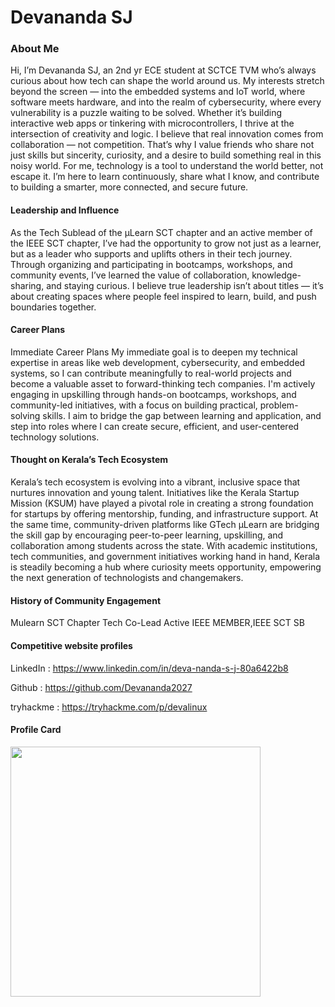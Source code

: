 # Devananda SJ
### About Me  
Hi, I’m Devananda SJ, an 2nd yr ECE  student at SCTCE TVM who’s always curious about how tech can shape the world around us.
My interests stretch beyond the screen — into the embedded systems and IoT world, where software meets hardware, and into the realm of cybersecurity, where every vulnerability is a puzzle waiting to be solved. Whether it’s building interactive web apps or tinkering with microcontrollers, I thrive at the intersection of creativity and logic.
I believe that real innovation comes from collaboration — not competition. That’s why I value friends who share not just skills but sincerity, curiosity, and a desire to build something real in this noisy world. For me, technology is a tool to understand the world better, not escape it. I’m here to learn continuously, share what I know, and contribute to building a smarter, more connected, and secure future.

 #### Leadership and Influence  
 As the Tech Sublead of the µLearn SCT chapter and an active member of the IEEE SCT chapter, I’ve had the opportunity to grow not just as a learner, but as a leader who supports and uplifts others in their tech journey. Through organizing and participating in bootcamps, workshops, and community events, I’ve learned the value of collaboration, knowledge-sharing, and staying curious. I believe true leadership isn’t about titles — it’s about creating spaces where people feel inspired to learn, build, and push boundaries together.

 #### Career Plans
 Immediate Career Plans
My immediate goal is to deepen my technical expertise in areas like web development, cybersecurity, and embedded systems, so I can contribute meaningfully to real-world projects and become a valuable asset to forward-thinking tech companies. I'm actively engaging in upskilling through hands-on bootcamps, workshops, and community-led initiatives, with a focus on building practical, problem-solving skills. I aim to bridge the gap between learning and application, and step into roles where I can create secure, efficient, and user-centered technology solutions.

 #### Thought on Kerala’s Tech Ecosystem
Kerala’s tech ecosystem is evolving into a vibrant, inclusive space that nurtures innovation and young talent. Initiatives like the Kerala Startup Mission (KSUM) have played a pivotal role in creating a strong foundation for startups by offering mentorship, funding, and infrastructure support. At the same time, community-driven platforms like GTech µLearn are bridging the skill gap by encouraging peer-to-peer learning, upskilling, and collaboration among students across the state. With academic institutions, tech communities, and government initiatives working hand in hand, Kerala is steadily becoming a hub where curiosity meets opportunity, empowering the next generation of technologists and changemakers.

 #### History of Community Engagement
 Mulearn SCT Chapter Tech Co-Lead
 Active IEEE MEMBER,IEEE SCT SB

  #### Competitive website profiles
  LinkedIn : https://www.linkedin.com/in/deva-nanda-s-j-80a6422b8 
  
  Github :  https://github.com/Devananda2027
  
  tryhackme : https://tryhackme.com/p/devalinux

#### Profile Card
<img
    src="https://mulearn.org/embed/rank/devanandasj@mulearn"
    width="400px">
</img>
